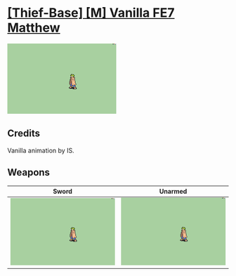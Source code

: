 # [\[Thief-Base\] \[M\] Vanilla FE7 Matthew](./)

<img src="./1.%20Sword/Sword_000.png" alt="[Thief-Base] [M] Vanilla FE7 Matthew standing" />

## Credits

Vanilla animation by IS.

## Weapons


|Sword |Unarmed |
|  :---: | :---: |
| <img alt="Sword animation" src="./1.%20Sword/Sword.gif" /> | <img alt="Unarmed animation" src="./8.%20Unarmed/Unarmed.gif" /> |
